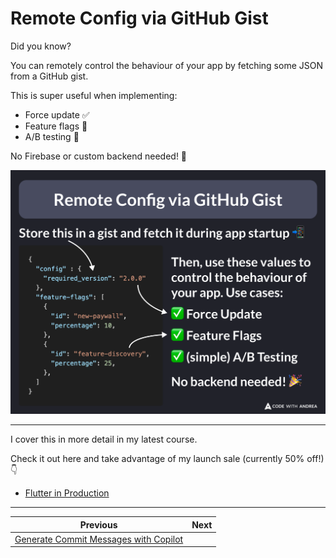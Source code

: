 # Remote Config via GitHub Gist

Did you know?

You can remotely control the behaviour of your app by fetching some JSON from a GitHub gist.

This is super useful when implementing:

- Force update ✅ 
- Feature flags 🚩 
- A/B testing 🧪 

No Firebase or custom backend needed! 🙌

![](195.png)

<!--
Store this JSON in a Gist and fetch it during app startup:

{
  "config" : {
    "required_version": "2.0.0"
  },
  "feature-flags": [
    {
      "id": "new-paywall",
      "percentage": 10,
    },
    {
      "id": "feature-discovery",
      "percentage": 25,
    },
  ]
}

Then, use the values to control the behaviour of your app:

✅ Force update
✅ Feature flags
✅ A/B testing

No backend needed!
-->

---

I cover this in more detail in my latest course.

Check it out here and take advantage of my launch sale (currently 50% off!) 👇

- [Flutter in Production](https://codewithandrea.com/courses/flutter-in-production/)

---

| Previous | Next |
| -------- | ---- |
| [Generate Commit Messages with Copilot](../0194-copilot-generate-commit-messages/index.md) |  |


<!-- TWITTER|https://x.com/biz84/status/1843928541282672987 -->
<!-- LINKEDIN|https://www.linkedin.com/posts/andreabizzotto_did-you-know-you-can-remotely-control-the-activity-7249694440552824832-nLsm -->




